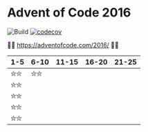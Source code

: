# Advent of Code 2016
![Build](https://github.com/LesnyRumcajs/advent-of-rust-2016/workflows/Rust/badge.svg)
[![codecov](https://codecov.io/github/LesnyRumcajs/advent-of-rust-2016/graph/badge.svg?token=MC1SUZ9FXQ)](https://codecov.io/github/LesnyRumcajs/advent-of-rust-2016)

🦀🎄 https://adventofcode.com/2016/ 🎄🦀

| 1-5 | 6-10 | 11-15 | 16-20 | 21-25 |
|---|---|---|---|---|
|⛦⛦|⛦⛦||||
|⛦⛦|||||
|⛦⛦|||||
|⛦⛦|||||
|⛦⛦|||||
